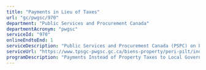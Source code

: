 ```yaml
---
title: "Payments in Lieu of Taxes"
url: "gc/pwgsc/970"
department: "Public Services and Procurement Canada"
departmentAcronym: "pwgsc"
serviceId: "970"
onlineEndtoEnd: 1
serviceDescription: "Public Services and Procurement Canada (PSPC) on behalf of the Government of Canada makes discretionary payments in lieu of taxes (PILT) to municipalities and provincial governments to pay its fair share in costs to local governments for federal properties located in their jurisdiction. PSPC also makes presentations before the Dispute Advisory Panel when the taxing authority in disagreement with the PILT payment they received."
serviceUrl: "https://www.tpsgc-pwgsc.gc.ca/biens-property/peri-pilt/index-eng.html"
programDescription: "Payments Instead of Property Taxes to Local Governments"
---
```

